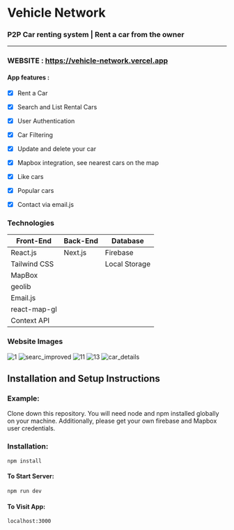 # Vehicle Network 
### P2P Car renting system | Rent a car from the owner
-------------
### WEBSITE : https://vehicle-network.vercel.app
 
 
#### App features :
- [x] Rent a Car 
- [x] Search and List Rental Cars
- [x] User Authentication
- [x] Car Filtering
- [x] Update and delete your car
- [x] Mapbox integration, see nearest cars on the map
- [x] Like cars
- [x] Popular cars
- [x] Contact via email.js 


### Technologies

Front-End | Back-End | Database
------------ | ------------- | -------------
React.js | Next.js | Firebase
Tailwind CSS |        | Local Storage
MapBox |        |
geolib |   |
Email.js |         | 
react-map-gl |        | 
Context API |        |    

### Website Images

![1](https://user-images.githubusercontent.com/59448862/168886146-9ec9db63-44ee-4b65-bbc3-aece217759db.png)
![searc_improved](https://user-images.githubusercontent.com/59448862/168886154-d266b400-c67e-4a60-a6b3-11522050e507.png)
![11](https://user-images.githubusercontent.com/59448862/168886158-107aa171-1714-43b9-ad49-274801ddaaf1.png)
![13](https://user-images.githubusercontent.com/59448862/168886162-5df673ed-5403-4947-98d9-bcad5f9f69e5.png)
![car_details](https://user-images.githubusercontent.com/59448862/168886164-b4bde2f8-c053-4d32-bc8b-3456464fa73b.png)

 
##  Installation and Setup Instructions

### Example:
Clone down this repository. You will need node and npm installed globally on your machine. Additionally, please
get your own firebase and Mapbox user credentials.

### Installation:

```npm install```

#### To Start Server:

```npm run dev```

#### To Visit App:

```localhost:3000```
